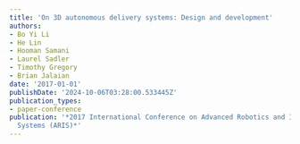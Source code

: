 ```yaml
---
title: 'On 3D autonomous delivery systems: Design and development'
authors:
- Bo Yi Li
- He Lin
- Hooman Samani
- Laurel Sadler
- Timothy Gregory
- Brian Jalaian
date: '2017-01-01'
publishDate: '2024-10-06T03:28:00.533445Z'
publication_types:
- paper-conference
publication: '*2017 International Conference on Advanced Robotics and Intelligent
  Systems (ARIS)*'
---
```

